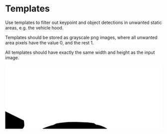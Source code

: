 # Templates
Use templates to filter out keypoint and object detections in unwanted static areas, e.g. the vehicle hood.

Templates should be stored as grayscale png images, where all unwanted area pixels have the value 0,
and the rest 1.

All templates should have exactly the same width and height as the input image.

![example_template](temp_front_bw.png "Template for front camera")
